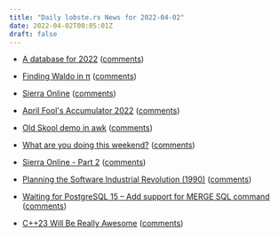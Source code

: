 ```yaml
---
title: "Daily lobste.rs News for 2022-04-02"
date: 2022-04-02T00:05:01Z
draft: false
---
```






- [A database for 2022](https://tailscale.com/blog/database-for-2022/)
  ([comments](https://lobste.rs/s/t5a0et/database_for_2022))



- [Finding Waldo in π](https://kundor.github.io/Finding-Waldo/)
  ([comments](https://lobste.rs/s/kn4nq0/finding_waldo))



- [Sierra Online](https://computeradsfromthepast.substack.com/p/sierra-online)
  ([comments](https://lobste.rs/s/ylqdfh/sierra_online))



- [April Fool's Accumulator 2022]()
  ([comments](https://lobste.rs/s/bxhwi7/april_fool_s_accumulator_2022))



- [Old Skool demo in awk](https://github.com/patsie75/awk-demo)
  ([comments](https://lobste.rs/s/09mamg/old_skool_demo_awk))



- [What are you doing this weekend?]()
  ([comments](https://lobste.rs/s/qkncve/what_are_you_doing_this_weekend))



- [Sierra Online - Part 2](https://computeradsfromthepast.substack.com/p/sierra-online-part-2)
  ([comments](https://lobste.rs/s/sjzfxb/sierra_online_part_2))



- [Planning the Software Industrial Revolution (1990)](https://web.archive.org/web/20030313155637/http://www.virtualschool.edu/cox/pub/PSIR/)
  ([comments](https://lobste.rs/s/itsiyv/planning_software_industrial))



- [Waiting for PostgreSQL 15 – Add support for MERGE SQL command](https://www.depesz.com/2022/03/31/waiting-for-postgresql-15-add-support-for-merge-sql-command/)
  ([comments](https://lobste.rs/s/xi7ymx/waiting_for_postgresql_15_add_support_for))



- [C++23 Will Be Really Awesome](https://www.kdab.com/cpp23-will-be-really-awesome/)
  ([comments](https://lobste.rs/s/liarbt/c_23_will_be_really_awesome))


